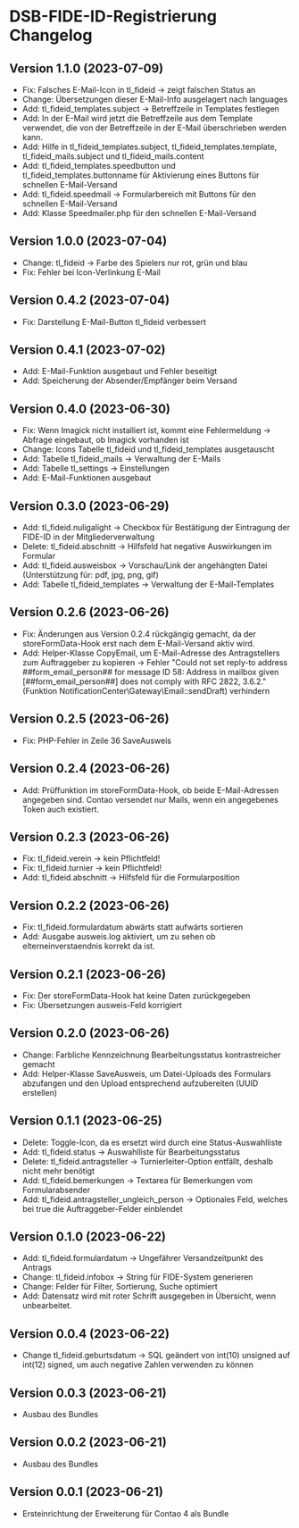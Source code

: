 # DSB-FIDE-ID-Registrierung Changelog

## Version 1.1.0 (2023-07-09)

* Fix: Falsches E-Mail-Icon in tl_fideid -> zeigt falschen Status an
* Change: Übersetzungen dieser E-Mail-Info ausgelagert nach languages
* Add: tl_fideid_templates.subject -> Betreffzeile in Templates festlegen
* Add: In der E-Mail wird jetzt die Betreffzeile aus dem Template verwendet, die von der Betreffzeile in der E-Mail überschrieben werden kann.
* Add: Hilfe in tl_fideid_templates.subject, tl_fideid_templates.template, tl_fideid_mails.subject und tl_fideid_mails.content
* Add: tl_fideid_templates.speedbutton und tl_fideid_templates.buttonname für Aktivierung eines Buttons für schnellen E-Mail-Versand
* Add: tl_fideid.speedmail -> Formularbereich mit Buttons für den schnellen E-Mail-Versand
* Add: Klasse Speedmailer.php für den schnellen E-Mail-Versand

## Version 1.0.0 (2023-07-04)

* Change: tl_fideid -> Farbe des Spielers nur rot, grün und blau
* Fix: Fehler bei Icon-Verlinkung E-Mail

## Version 0.4.2 (2023-07-04)

* Fix: Darstellung E-Mail-Button tl_fideid verbessert

## Version 0.4.1 (2023-07-02)

* Add: E-Mail-Funktion ausgebaut und Fehler beseitigt
* Add: Speicherung der Absender/Empfänger beim Versand

## Version 0.4.0 (2023-06-30)

* Fix: Wenn Imagick nicht installiert ist, kommt eine Fehlermeldung -> Abfrage eingebaut, ob Imagick vorhanden ist
* Change: Icons Tabelle tl_fideid und tl_fideid_templates ausgetauscht
* Add: Tabelle tl_fideid_mails -> Verwaltung der E-Mails
* Add: Tabelle tl_settings -> Einstellungen
* Add: E-Mail-Funktionen ausgebaut

## Version 0.3.0 (2023-06-29)

* Add: tl_fideid.nuligalight -> Checkbox für Bestätigung der Eintragung der FIDE-ID in der Mitgliederverwaltung
* Delete: tl_fideid.abschnitt -> Hilfsfeld hat negative Auswirkungen im Formular
* Add: tl_fideid.ausweisbox -> Vorschau/Link der angehängten Datei (Unterstützung für: pdf, jpg, png, gif)
* Add: Tabelle tl_fideid_templates -> Verwaltung der E-Mail-Templates

## Version 0.2.6 (2023-06-26)

* Fix: Änderungen aus Version 0.2.4 rückgängig gemacht, da der storeFormData-Hook erst nach dem E-Mail-Versand aktiv wird.
* Add: Helper-Klasse CopyEmail, um E-Mail-Adresse des Antragstellers zum Auftraggeber zu kopieren -> Fehler "Could not set reply-to address ##form_email_person## for message ID 58: Address in mailbox given [##form_email_person##] does not comply with RFC 2822, 3.6.2." (Funktion NotificationCenter\Gateway\Email::sendDraft) verhindern

## Version 0.2.5 (2023-06-26)

* Fix: PHP-Fehler in Zeile 36 SaveAusweis

## Version 0.2.4 (2023-06-26)

* Add: Prüffunktion im storeFormData-Hook, ob beide E-Mail-Adressen angegeben sind. Contao versendet nur Mails, wenn ein angegebenes Token auch existiert.

## Version 0.2.3 (2023-06-26)

* Fix: tl_fideid.verein -> kein Pflichtfeld!
* Fix: tl_fideid.turnier -> kein Pflichtfeld!
* Add: tl_fideid.abschnitt -> Hilfsfeld für die Formularposition

## Version 0.2.2 (2023-06-26)

* Fix: tl_fideid.formulardatum abwärts statt aufwärts sortieren
* Add: Ausgabe ausweis.log aktiviert, um zu sehen ob elterneinverstaendnis korrekt da ist.

## Version 0.2.1 (2023-06-26)

* Fix: Der storeFormData-Hook hat keine Daten zurückgegeben
* Fix: Übersetzungen ausweis-Feld korrigiert

## Version 0.2.0 (2023-06-26)

* Change: Farbliche Kennzeichnung Bearbeitungsstatus kontrastreicher gemacht
* Add: Helper-Klasse SaveAusweis, um Datei-Uploads des Formulars abzufangen und den Upload entsprechend aufzubereiten (UUID erstellen)

## Version 0.1.1 (2023-06-25)

* Delete: Toggle-Icon, da es ersetzt wird durch eine Status-Auswahlliste
* Add: tl_fideid.status -> Auswahlliste für Bearbeitungsstatus
* Delete: tl_fideid.antragsteller -> Turnierleiter-Option entfällt, deshalb nicht mehr benötigt
* Add: tl_fideid.bemerkungen -> Textarea für Bemerkungen vom Formularabsender
* Add: tl_fideid.antragsteller_ungleich_person -> Optionales Feld, welches bei true die Auftraggeber-Felder einblendet

## Version 0.1.0 (2023-06-22)

* Add: tl_fideid.formulardatum -> Ungefährer Versandzeitpunkt des Antrags
* Change: tl_fideid.infobox -> String für FIDE-System generieren
* Change: Felder für Filter, Sortierung, Suche optimiert
* Add: Datensatz wird mit roter Schrift ausgegeben in Übersicht, wenn unbearbeitet.

## Version 0.0.4 (2023-06-22)

* Change tl_fideid.geburtsdatum -> SQL geändert von int(10) unsigned auf int(12) signed, um auch negative Zahlen verwenden zu können

## Version 0.0.3 (2023-06-21)

* Ausbau des Bundles

## Version 0.0.2 (2023-06-21)

* Ausbau des Bundles

## Version 0.0.1 (2023-06-21)

* Ersteinrichtung der Erweiterung für Contao 4 als Bundle

